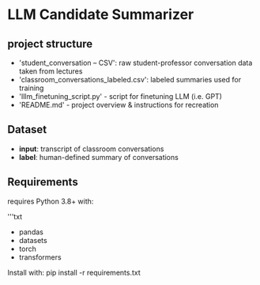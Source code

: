 # LLM Candidate Summarizer

## project structure
- 'student_conversation – CSV': raw student-professor conversation data taken from lectures
- 'classroom_conversations_labeled.csv': labeled summaries used for training
- 'lllm_finetuning_script.py' - script for finetuning LLM (i.e. GPT)
- 'README.md' - project overview & instructions for recreation

## Dataset
- **input**: transcript of classroom conversations
- **label**: human-defined summary of conversations

## Requirements

requires Python 3.8+ with:

'''txt
- pandas
- datasets
- torch
- transformers

Install with:
pip install -r requirements.txt
